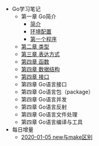 
- Go学习笔记
    - 第一章 Go简介
        - [简介](article/01-introduce.md)
        - [环境配置](article/02-env.md)
        - [第一个程序](article/03-hello.md)
    - [第二章 类型](article/04-类型.md)
    - [第三章 表达方式](article/05-表达方式.md)
    - [第四章 函数](article/06-函数.md)
    - [第四章 数据结构](article/07-数据结构.md)
    - [第四章 接口](article/08-interface.md)
    - 第四章 Go语言接口
    - 第四章 Go语言包（package）
    - 第四章 Go语言并发
    - 第四章 Go语言反射
    - 第四章 Go语言文件处理
    - 第四章 Go语言编译与工具
- 每日增量
  - [2020-01-05 new与make区别](daymore/20200105.md)